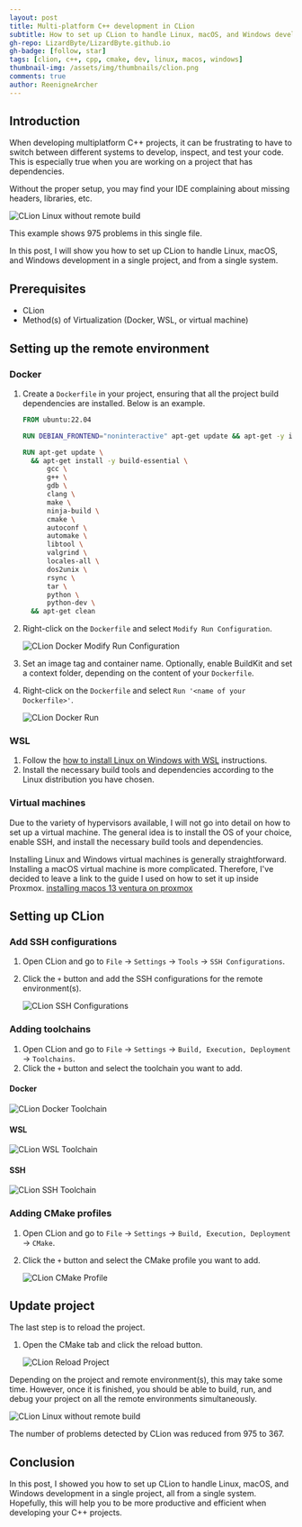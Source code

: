 ```yaml
---
layout: post
title: Multi-platform C++ development in CLion
subtitle: How to set up CLion to handle Linux, macOS, and Windows development in a single project
gh-repo: LizardByte/LizardByte.github.io
gh-badge: [follow, star]
tags: [clion, c++, cpp, cmake, dev, linux, macos, windows]
thumbnail-img: /assets/img/thumbnails/clion.png
comments: true
author: ReenigneArcher
---
```


## Introduction
When developing multiplatform C++ projects, it can be frustrating to have to switch between different systems to
develop, inspect, and test your code. This is especially true when you are working on a project that has dependencies.

Without the proper setup, you may find your IDE complaining about missing headers, libraries, etc.

![CLion Linux without remote build](../assets/img/posts/2024-02-01-multi-platform-cpp-development-in-clion/linux-without-remote-build.png)

This example shows 975 problems in this single file.

In this post, I will show you how to set up CLion to handle Linux, macOS, and Windows development in a single project,
and from a single system.

## Prerequisites

- CLion
- Method(s) of Virtualization (Docker, WSL, or virtual machine)

## Setting up the remote environment

### Docker

1. Create a `Dockerfile` in your project, ensuring that all the project build dependencies are installed.
   Below is an example.

   ```Dockerfile
   FROM ubuntu:22.04
   
   RUN DEBIAN_FRONTEND="noninteractive" apt-get update && apt-get -y install tzdata
   
   RUN apt-get update \
     && apt-get install -y build-essential \
         gcc \
         g++ \
         gdb \
         clang \
         make \
         ninja-build \
         cmake \
         autoconf \
         automake \
         libtool \
         valgrind \
         locales-all \
         dos2unix \
         rsync \
         tar \
         python \
         python-dev \
     && apt-get clean
   ```

2. Right-click on the `Dockerfile` and select `Modify Run Configuration`.

   ![CLion Docker Modify Run Configuration](../assets/img/posts/2024-02-01-multi-platform-cpp-development-in-clion/docker-run-config.png)

3. Set an image tag and container name. Optionally, enable BuildKit and set a context folder, depending on the content
   of your `Dockerfile`.

4. Right-click on the `Dockerfile` and select `Run '<name of your Dockerfile>'`.

   ![CLion Docker Run](../assets/img/posts/2024-02-01-multi-platform-cpp-development-in-clion/run-docker.png)

### WSL

1. Follow the [how to install Linux on Windows with WSL](https://learn.microsoft.com/en-us/windows/wsl/install)
   instructions.
2. Install the necessary build tools and dependencies according to the Linux distribution you have chosen.

### Virtual machines

Due to the variety of hypervisors available, I will not go into detail on how to set up a virtual machine.
The general idea is to install the OS of your choice, enable SSH, and install the necessary build tools and
dependencies.

Installing Linux and Windows virtual machines is generally straightforward. Installing a macOS virtual machine is
more complicated. Therefore, I've decided to leave a link to the guide I used on how to set it up inside Proxmox.
[installing macos 13 ventura on proxmox](https://www.nicksherlock.com/2022/10/installing-macos-13-ventura-on-proxmox/)

## Setting up CLion

### Add SSH configurations

1. Open CLion and go to `File` -> `Settings` -> `Tools` -> `SSH Configurations`.
2. Click the `+` button and add the SSH configurations for the remote environment(s).

   ![CLion SSH Configurations](../assets/img/posts/2024-02-01-multi-platform-cpp-development-in-clion/ssh-configuration.png)

### Adding toolchains

1. Open CLion and go to `File` -> `Settings` -> `Build, Execution, Deployment` -> `Toolchains`.
2. Click the `+` button and select the toolchain you want to add.

#### Docker

![CLion Docker Toolchain](../assets/img/posts/2024-02-01-multi-platform-cpp-development-in-clion/toolchain-docker.png)

#### WSL

![CLion WSL Toolchain](../assets/img/posts/2024-02-01-multi-platform-cpp-development-in-clion/toolchain-wsl.png)

#### SSH

![CLion SSH Toolchain](../assets/img/posts/2024-02-01-multi-platform-cpp-development-in-clion/toolchain-ssh.png)


### Adding CMake profiles

1. Open CLion and go to `File` -> `Settings` -> `Build, Execution, Deployment` -> `CMake`.
2. Click the `+` button and select the CMake profile you want to add.

   ![CLion CMake Profile](../assets/img/posts/2024-02-01-multi-platform-cpp-development-in-clion/cmake-profiles.png)

## Update project

The last step is to reload the project.

1. Open the CMake tab and click the reload button.

   ![CLion Reload Project](../assets/img/posts/2024-02-01-multi-platform-cpp-development-in-clion/reload-cmake.png)

Depending on the project and remote environment(s), this may take some time. However, once it is finished, you should
be able to build, run, and debug your project on all the remote environments simultaneously.

![CLion Linux without remote build](../assets/img/posts/2024-02-01-multi-platform-cpp-development-in-clion/linux-with-remote-build.png)

The number of problems detected by CLion was reduced from 975 to 367.

## Conclusion

In this post, I showed you how to set up CLion to handle Linux, macOS, and Windows development in a single project,
all from a single system. Hopefully, this will help you to be more productive and efficient when developing your C++
projects.
